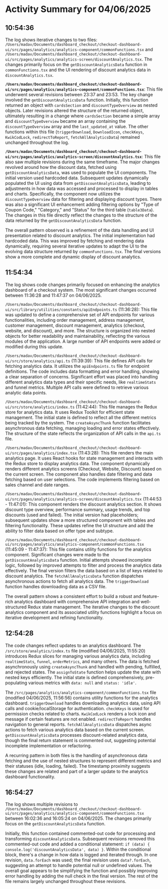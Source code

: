 # Activity Summary for 04/06/2025

## 10:54:36
The log shows iterative changes to two files: `/Users/madav/Documents/dashboard_checkout/checkout-dashboard-ui/src/pages/analytics/analytics-component/commonFunctions.tsx` and `/Users/madav/Documents/dashboard_checkout/checkout-dashboard-ui/src/pages/analytics/analytics-screen/discountAnalytics.tsx`.  The changes primarily focus on the `getDiscountAnalyticsData` function in `commonFunctions.tsx` and the UI rendering of discount analytics data in `discountAnalytics.tsx`.

**`/Users/madav/Documents/dashboard_checkout/checkout-dashboard-ui/src/pages/analytics/analytics-component/commonFunctions.tsx`**: This file underwent several revisions between 23:37 and 23:53.  The key change involved the `getDiscountAnalyticsData` function. Initially, this function returned an object with `cardsSection` and `discountTypeOverview` as nested objects.  Later revisions altered the structure of the returned object, ultimately resulting in a change where `cardsSection` became a simple array and `discountTypeOverview` became an array containing the `discountTypeOverview` array and the `last_updated_at` value.  The other functions within this file (`triggerDownload`, `DownloadIcon`, `checkKeys`, `KwikCodLock`, `redirectToReport`, `fetchAllAnalyticsData`) remained unchanged throughout the log.

**`/Users/madav/Documents/dashboard_checkout/checkout-dashboard-ui/src/pages/analytics/analytics-screen/discountAnalytics.tsx`**: This file also saw multiple revisions during the same timeframe. The major changes revolved around how the discount data, fetched using `getDiscountAnalyticsData`, was used to populate the UI components.  The initial version used hardcoded data.  Subsequent updates dynamically populated the UI using data from `getDiscountAnalyticsData`, leading to adjustments in how data was accessed and processed to display in tables and charts. Specifically, the component now utilizes the `discountTypeOverview` data for filtering and displaying discount types.  There was also a significant UI enhancement adding filtering options by "Type of Coupon Code," "Category," and "Status" for the third table (`table3Data`).  The changes in this file directly reflect the changes to the structure of the data returned by the `getDiscountAnalyticsData` function.


The overall pattern observed is a refinement of the data handling and UI presentation related to discount analytics. The initial implementation had hardcoded data. This was improved by fetching and rendering data dynamically, requiring several iterative updates to adapt the UI to the evolving data structure returned by `commonFunctions.tsx`.  The final versions show a more complete and dynamic display of discount analytics.


## 11:54:34
The log shows code changes primarily focused on enhancing the analytics dashboard of a checkout system.  The most significant changes occurred between 11:36:28 and 11:47:37 on 04/06/2025.

`/Users/madav/Documents/dashboard_checkout/checkout-dashboard-ui/src/library/utilities/constants/apiEndpoints.ts` (11:36:28): This file was updated to define a comprehensive set of API endpoints for various functionalities, including order management, address management, customer management,  discount management, analytics (checkout, website, and discount), and more. The structure is organized into nested objects for better readability and maintainability, reflecting the various modules of the application.  A large number of API endpoints were added or modified during this update.

`/Users/madav/Documents/dashboard_checkout/checkout-dashboard-ui/src/store/analytics/api.ts` (11:39:39): This file defines API calls for fetching analytics data. It utilizes the `apiEndpoints.ts` file for endpoint definitions. The code includes data formatting and error handling, showing a clear separation of concerns.  Significant effort was placed into handling different analytics data types and their specific needs, like `realtimeStats` and funnel metrics. Multiple API calls were defined to retrieve various analytic data points.


`/Users/madav/Documents/dashboard_checkout/checkout-dashboard-ui/src/store/analytics/index.ts` (11:42:44): This file manages the Redux store for analytics data. It uses Redux Toolkit for efficient state management.  The initial state is defined to reflect all the different metrics being tracked by the system.  The `createAsyncThunk` function facilitates asynchronous data fetching, managing loading and error states effectively.  The structure of the state reflects the organization of API calls in the `api.ts` file.


`/Users/madav/Documents/dashboard_checkout/checkout-dashboard-ui/src/pages/analytics/index.tsx` (11:43:28): This file renders the main analytics page. It uses React hooks for state management and interacts with the Redux store to display analytics data. The component dynamically renders different analytics screens (Checkout, Website, Discount) based on the current screen. The component also handles date filtering and data fetching based on user selections. The code implements filtering based on sales channel and date ranges.


`/Users/madav/Documents/dashboard_checkout/checkout-dashboard-ui/src/pages/analytics/analytics-screen/discountAnalytics.tsx` (11:44:53 - 11:47:01): This component renders the discount analytics section. It shows discount type overview, performance summary, usage trends, and top discounts (used and failed). The initial version had placeholders; subsequent updates show a more structured component with tables and filtering functionality.  These updates refine the UI structure and add the ability to filter data based on offer type and subtype.


`/Users/madav/Documents/dashboard_checkout/checkout-dashboard-ui/src/pages/analytics/analytics-component/commonFunctions.tsx` (11:45:09 - 11:47:37): This file contains utility functions for the analytics component.  Significant changes were made to the `getDiscountAnalyticsData` function.  Initial attempts showed incomplete logic, followed by improved attempts to filter and process the analytics data effectively.  The final version filters the data based on a list of keys related to discount analytics. The `fetchAllAnalyticsData` function dispatches asynchronous actions to fetch all analytics data.  The `triggerDownload` function handles downloading data as a CSV file.

The overall pattern shows a consistent effort to build a robust and feature-rich analytics dashboard with comprehensive API integration and well-structured Redux state management. The iterative changes to the discount analytics component and its associated utility functions highlight a focus on iterative development and refining functionality.


## 12:54:28
The code changes reflect updates to an analytics dashboard.  The `/src/store/analytics/index.ts` file (modified 04/06/2025, 11:55:20)  introduces Redux slices for managing various analytics data, including `realtimeStats`, `funnel`, `orderMetrics`, and many others.  The data is fetched asynchronously using `createAsyncThunk` and handled with pending, fulfilled, and rejected states.  The `assignToState` function helps update the state with nested keys efficiently. The initial state is defined comprehensively, pre-populating various metrics with `data: null` and `status: 'idle'`.

The `/src/pages/analytics/analytics-component/commonFunctions.tsx` file (modified 04/06/2025, 11:56:56) contains utility functions for the analytics dashboard.  `triggerDownload` handles downloading analytics data, using API calls and cookie/localStorage for authentication. `checkKeys` is used for permission checks related to charts.  `KwikCodLock` renders a lock icon and message if certain features are not enabled. `redirectToReport` handles navigation to general reports.  `fetchAllAnalyticsData` dispatches async actions to fetch various analytics data based on the current screen.  `getDiscountAnalyticsData` processes discount-related analytics data, though the final return statement is commented out, suggesting potential incomplete implementation or refactoring.

A recurring pattern in both files is the handling of asynchronous data fetching and the use of nested structures to represent different metrics and their statuses (idle, loading, failed).  The timestamp proximity suggests these changes are related and part of a larger update to the analytics dashboard functionality.


## 16:54:27
The log shows multiple revisions to `/Users/madav/Documents/dashboard_checkout/checkout-dashboard-ui/src/pages/analytics/analytics-component/commonFunctions.tsx` between 16:02:36 and 16:05:24 on 04/06/2025.  The changes primarily focus on the `getDiscountAnalyticsData` function.

Initially, this function contained commented-out code for processing and transforming `discountAnalyticsData`.  Subsequent revisions removed this commented-out code and added a conditional statement:  `if (data) { console.log('discountAnalyticsData', data) }`.  Within the conditional block, there's a change in how data is logged and iterated through.  In one revision, `data.forEach` was used;  the final revision uses `data?.forEach`, suggesting an attempt to handle potential null or undefined values.  The overall goal appears to be simplifying the function and possibly improving error handling by adding the null check in the final version.  The rest of the file remains largely unchanged throughout these revisions.
